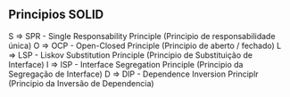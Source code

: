 ## Principios SOLID

S => SPR - Single Responsability Principle (Principio de responsabilidade única) 
O => OCP - Open-Closed Principle (Principio de aberto / fechado)
L => LSP - Liskov Substitution Principle (Principio de Substituição de Interface)
I => ISP - Interface Segregation Principle (Principio da Segregação de Interface)
D => DIP - Dependence Inversion Principlr (Principio da Inversão de Dependencia)